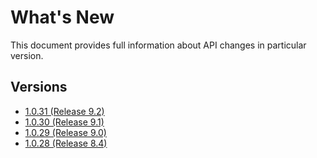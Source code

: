 # What's New

This document provides full information about API changes in particular version.

## Versions
* [1.0.31 (Release 9.2)](docs/1_0_31.md)
* [1.0.30 (Release 9.1)](docs/1_0_30.md)
* [1.0.29 (Release 9.0)](docs/1_0_29.md)
* [1.0.28 (Release 8.4)](docs/1_0_28.md)
